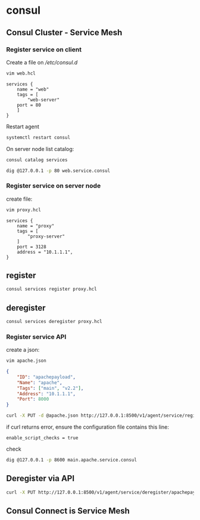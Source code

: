 # consul

## Consul Cluster - Service Mesh

### Register service on client

Create a file on */etc/consul.d*

```bash
vim web.hcl
```

```hcl
services {
    name = "web"
    tags = [
        "web-server"
    port = 80
    ]
}
```

Restart agent

```bash
systemctl restart consul
```

On server node list catalog:

```bash
consul catalog services
```

```bash
dig @127.0.0.1 -p 80 web.service.consul
```

### Register service on server node  

create file:

```bash
vim proxy.hcl
```

```hcl
services {
    name = "proxy"
    tags = [
        "proxy-server"
    ]
    port = 3128
    address = "10.1.1.1",
}
```

## register

```bash
consul services register proxy.hcl
```

## deregister  

```bash
consul services deregister proxy.hcl
```

### Register service API

create a json:

```bash
vim apache.json
```

```json
{
    "ID": "apachepayload",
    "Name": "apache",
    "Tags": ["main", "v2.2"],
    "Address": "10.1.1.1",
    "Port": 8000
}
```

```bash
curl -X PUT -d @apache.json http://127.0.0.1:8500/v1/agent/service/register
```

if curl returns error, ensure the configuration file contains this line:

```text
enable_script_checks = true
```

check

```bash
dig @127.0.0.1 -p 8600 main.apache.service.consul
```

## Deregister via API  

```bash
curl -X PUT http://127.0.0.1:8500/v1/agent/service/deregister/apachepayload
```

## Consul Connect is Service Mesh  
